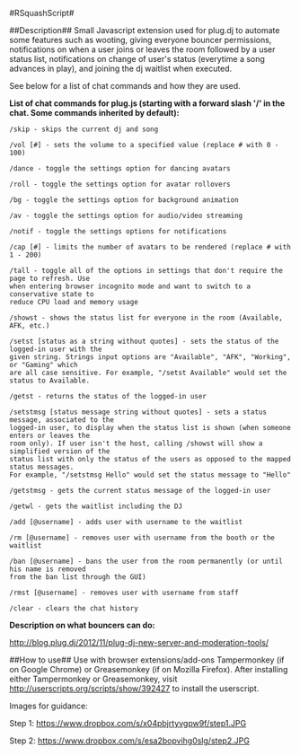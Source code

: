 #RSquashScript#

##Description##
Small Javascript extension used for plug.dj to automate some features such as wooting, giving everyone bouncer permissions, notifications on when a user joins or leaves the room followed by a user status list, notifications on change of user's status (everytime a song advances in play), and joining the dj waitlist when executed. 

See below for a list of chat commands and how they are used.


**List of chat commands for plug.js (starting with a forward slash '/' in the chat. Some commands inherited by default):**

    /skip - skips the current dj and song

    /vol [#] - sets the volume to a specified value (replace # with 0 - 100)

    /dance - toggle the settings option for dancing avatars

    /roll - toggle the settings option for avatar rollovers

    /bg - toggle the settings option for background animation

    /av - toggle the settings option for audio/video streaming

    /notif - toggle the settings options for notifications

    /cap [#] - limits the number of avatars to be rendered (replace # with 1 - 200)

    /tall - toggle all of the options in settings that don't require the page to refresh. Use
    when entering browser incognito mode and want to switch to a conservative state to 
    reduce CPU load and memory usage

    /showst - shows the status list for everyone in the room (Available, AFK, etc.)

    /setst [status as a string without quotes] - sets the status of the logged-in user with the 
    given string. Strings input options are "Available", "AFK", "Working", or "Gaming" which
    are all case sensitive. For example, "/setst Available" would set the status to Available.

    /getst - returns the status of the logged-in user

    /setstmsg [status message string without quotes] - sets a status message, associated to the 
    logged-in user, to display when the status list is shown (when someone enters or leaves the 
    room only). If user isn't the host, calling /showst will show a simplified version of the 
    status list with only the status of the users as opposed to the mapped status messages. 
    For example, "/setstmsg Hello" would set the status message to "Hello"

    /getstmsg - gets the current status message of the logged-in user

    /getwl - gets the waitlist including the DJ

    /add [@username] - adds user with username to the waitlist

    /rm [@username] - removes user with username from the booth or the waitlist

    /ban [@username] - bans the user from the room permanently (or until his name is removed 
    from the ban list through the GUI)

    /rmst [@username] - removes user with username from staff

    /clear - clears the chat history


**Description on what bouncers can do:**

http://blog.plug.dj/2012/11/plug-dj-new-server-and-moderation-tools/

##How to use##
Use with browser extensions/add-ons Tampermonkey (if on Google Chrome) or Greasemonkey (if on Mozilla Firefox). After installing 
either Tampermonkey or Greasemonkey, visit http://userscripts.org/scripts/show/392427 to install the userscript.

Images for guidance:

Step 1: https://www.dropbox.com/s/x04pbjrtyvgpw9f/step1.JPG

Step 2: https://www.dropbox.com/s/esa2bopvihg0slg/step2.JPG
